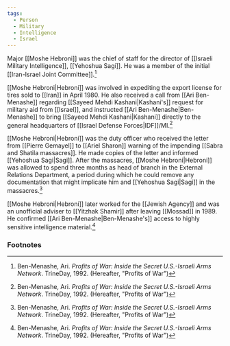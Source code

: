 ```yaml
---
tags:
  - Person
  - Military
  - Intelligence
  - Israel
---
```

Major [[Moshe Hebroni]] was the chief of staff for the director of [[Israeli Military Intelligence]], [[Yehoshua Sagi]]. He was a member of the initial [[Iran-Israel Joint Committee]].[^1]

[[Moshe Hebroni|Hebroni]] was involved in expediting the export license for tires sold to [[Iran]] in April 1980. He also received a call from [[Ari Ben-Menashe]] regarding [[Sayeed Mehdi Kashani|Kashani's]] request for military aid from [[Israel]], and instructed [[Ari Ben-Menashe|Ben-Menashe]] to bring [[Sayeed Mehdi Kashani|Kashani]] directly to the general headquarters of [[Israel Defense Forces|IDF]]/MI.[^1]

[[Moshe Hebroni|Hebroni]] was the duty officer who received the letter from [[Pierre Gemayel]] to [[Ariel Sharon]] warning of the impending [[Sabra and Shatila massacres]]. He made copies of the letter and informed [[Yehoshua Sagi|Sagi]]. After the massacres, [[Moshe Hebroni|Hebroni]] was allowed to spend three months as head of branch in the External Relations Department, a period during which he could remove any documentation that might implicate him and [[Yehoshua Sagi|Sagi]] in the massacres.[^1]

[[Moshe Hebroni|Hebroni]] later worked for the [[Jewish Agency]] and was an unofficial adviser to [[Yitzhak Shamir]] after leaving [[Mossad]] in 1989. He confirmed [[Ari Ben-Menashe|Ben-Menashe's]] access to highly sensitive intelligence material.[^1]

### Footnotes
[^1]: Ben-Menashe, Ari. *Profits of War: Inside the Secret U.S.-Israeli Arms Network*. TrineDay, 1992. (Hereafter, "Profits of War")

